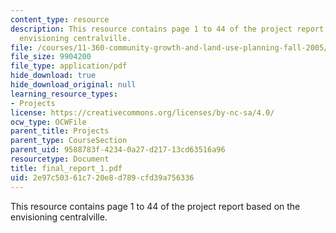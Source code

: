 ```yaml
---
content_type: resource
description: This resource contains page 1 to 44 of the project report based on the
  envisioning centralville.
file: /courses/11-360-community-growth-and-land-use-planning-fall-2005/2e97c50361c720e8d789cfd39a756336_final_report_1.pdf
file_size: 9904200
file_type: application/pdf
hide_download: true
hide_download_original: null
learning_resource_types:
- Projects
license: https://creativecommons.org/licenses/by-nc-sa/4.0/
ocw_type: OCWFile
parent_title: Projects
parent_type: CourseSection
parent_uid: 9588783f-4234-0a27-d217-13cd63516a96
resourcetype: Document
title: final_report_1.pdf
uid: 2e97c503-61c7-20e8-d789-cfd39a756336
---
```

This resource contains page 1 to 44 of the project report based on the envisioning centralville.